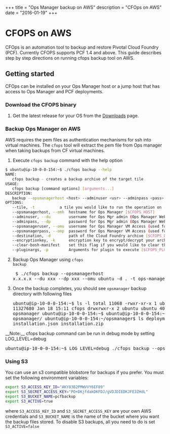 +++
title = "Ops Manager backup on AWS"
description = "CFOps on AWS"
date = "2016-01-19"
+++

# CFOPS on AWS
CFOps is an automation tool to backup and restore Pivotal Cloud Foundry (PCF). Currently CFOPS supports PCF 1.4 and above.
This guide describes step by step directions on running cfops backup tool on AWS.

## Getting started
CFOps can be installed on your Ops Manager host or a jump host that has access to Ops Manager and PCF deployments.

### Download the CFOPS binary

1. Get the latest release for your OS from the <a class="page-scroll" href="./downloads/release">Downloads</a> page.

### Backup Ops Manager on AWS
AWS requires the pem files as authentication mechanisms for ssh into virtual machines. The `cfops` tool will extract the pem file from Ops manager when taking backups from CF virtual machines.

1. Execute `cfops backup` command with the help option
```bash
$ ubuntu@ip-10-0-0-154:~$ ./cfops backup --help
NAME:
   cfops backup - creates a backup archive of the target tile
USAGE:
   cfops backup [command options] [arguments...]
DESCRIPTION:
   backup --opsmanagerhost <host> --adminuser <usr> --adminpass <pass> --opsmanageruser <opsuser>  -d <dir> --tile elastic-runtime
OPTIONS:
   --tile, -t 			a tile you would like to run the operation on [$CFOPS_TILE]
   --opsmanagerhost, --omh 	hostname for Ops Manager [$CFOPS_HOST]
   --adminuser, --du 		username for Ops Mgr admin (Ops Manager WebConsole Credentials) [$CFOPS_ADMIN_USER]
   --adminpass, --dp 		password for Ops Mgr admin (Ops Manager WebConsole Credentials) [$CFOPS_ADMIN_PASS]
   --opsmanageruser, --omu 	username for Ops Manager VM Access (used for ssh connections) [$CFOPS_OM_USER]
   --opsmanagerpass, --omp 	password for Ops Manager VM Access (used for ssh connections) [$CFOPS_OM_PASS]
   --destination, -d 		path of the Cloud Foundry archive [$CFOPS_DEST_PATH]
   --encryptionkey, -k 		encryption key to encrypt/decrypt your archive (key lengths supported are 16, 24, 32 for AES-128, AES-192, or                            AES-256) [$CFOPS_ENCRYPTION_KEY]
   --clear-bosh-manifest 	set this flag if you would like to clear the bosh-deployments.yml (this should only affect a restore of                                   Ops-Manager) [$CFOPS_CLEAR_BOSH_MANIFEST]
   --pluginargs, -p 		Arguments for plugin to execute [$CFOPS_PLUGIN_ARGS]
```

2. Backup Ops Manager using <code>cfops backup</code><pre class='terminal'>
    $ ./cfops backup --opsmanagerhost x.x.x.x  --du xxx --dp xxx --omu ubuntu -d . -t ops-manager
</pre>

3. Once the backup completes, you should see <code>opsmanager</code> backup directory with following files <pre class='terminal'>
ubuntu@ip-10-0-0-154:~$ ls -l
total 11068
-rwxr-xr-x 1 ubuntu ubuntu 11327680 Jan 18 15:11 cfops
drwxrwxr-x 2 ubuntu ubuntu     4096 Jan 18 19:38 opsmanager
ubuntu@ip-10-0-0-154:~$
ubuntu@ip-10-0-0-154:~$ cd opsmanager/
ubuntu@ip-10-0-0-154:~/opsmanager$ ls
deployments.tar.gz  installation.json  installation.zip
</pre>
__Note:__  cfops backup command can be run in debug mode by setting LOG_LEVEL=debug <pre class='terminal'>
ubuntu@ip-10-0-0-154:~$ LOG_LEVEL=debug ./cfops backup --opsmanagerhost xx.xx.xx.xx --omp x --du xxx --dp xxx --omu ubuntu -d . -t ops-manager
</pre>

### Using S3

You can use an s3 compatible blobstore for backups if you prefer. You must set the following environment variables:
```bash
export S3_ACCESS_KEY_ID="AKY83B2PMWVVY6EF89"
export S3_SECRET_ACCESS_KEY="PO+DKjfdakDKFDJ/gVDJDIEDKJFE3ZHdL"
export S3_BUCKET_NAME=pcfbackup
export S3_ACTIVE=true
```
where `S3_ACCESS_KEY_ID` and `S3_SECRET_ACCESS_KEY` are your own AWS credentials and `S3_BUCKET_NAME` is the name of the bucket where you want the backup files stored.
To disable S3 backups, all you need to do is set `S3_ACTIVE=false`
